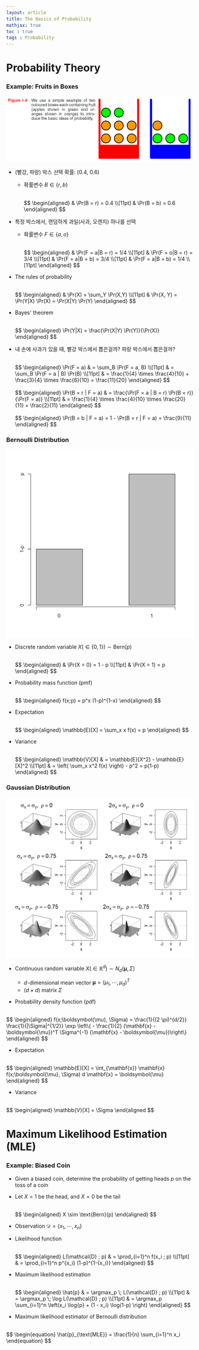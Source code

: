 ```yaml
---
layout: article
title: The Basics of Probability
mathjax: true
toc : true
tags : Probability
---
```





# Probability Theory


### Example: Fruits in Boxes


<img src = "/assets/images/prob_files/Fig_1.9.PNG">

  * (빨강, 파랑) 박스 선택 확률: (0.4, 0.6)
    + 확률변수 $B \in \{ r, b \}$ <br/>
      
      <br/>
      $$
      \begin{aligned}
      & \Pr(B = r) = 0.4 \\[11pt]
      & \Pr(B = b) = 0.6
      \end{aligned}
      $$
      <br/>
     
  * 특정 박스에서, 랜덤하게 과일(사과, 오렌지) 하나를 선택
    + 확률변수 $F \in \{ a, o \}$ <br/>
     
      <br/>
      $$
      \begin{aligned}
      & \Pr(F = a|B = r) = 1/4 \\[11pt]
      & \Pr(F = o|B = r) = 3/4 \\[11pt]
      & \Pr(F = a|B = b) = 3/4 \\[11pt]
      & \Pr(F = a|B = b) = 1/4 \\[11pt]
      \end{aligned}
      $$
      <br/>

  * The rules of probability <br/>
    
    <br/>
    $$
    \begin{aligned}
    & \Pr(X) = \sum_Y \Pr(X,Y) \\[11pt]
    & \Pr(X, Y) = \Pr(Y|X) \Pr(X) = \Pr(X|Y) \Pr(Y)
    \end{aligned}
    $$
    <br/>
    
  * Bayes' theorem <br/>
    
    <br/>
    $$
    \begin{aligned}
    \Pr(Y|X) = \frac{\Pr(X|Y) \Pr(Y)}{\Pr(X)}
    \end{aligned}
    $$
    <br/>
    
  * 내 손에 사과가 있을 때, 빨강 박스에서 뽑은걸까? 파랑 박스에서 뽑은걸까? <br/>
  
    <br/>
    $$
    \begin{aligned}
    \Pr(F = a) & = \sum_B \Pr(F = a, B) \\[11pt]
    & = \sum_B \Pr(F = a | B) \Pr(B) \\[11pt]
    & = \frac{1}{4} \times \frac{4}{10} + \frac{3}{4} \times \frac{6}{10} = \frac{11}{20}
    \end{aligned}
    $$
    <br/>

    <br/>
    $$
    \begin{aligned}
    \Pr(B = r | F = a) & = \frac{\Pr(F = a | B = r) \Pr(B = r)}{\Pr(F = a)} \\[11pt]
    & = \frac{1}{4} \times \frac{4}{10} \times \frac{20}{11} = \frac{2}{11}
    \end{aligned}
    $$
    <br/>

    <br/>
    $$
    \begin{aligned}
    \Pr(B = b | F = a) = 1 - \Pr(B = r | F = a) = \frac{9}{11}
    \end{aligned}
    $$
    <br/>


### Bernoulli Distribution


<img src = "/assets/images/prob_files/Fig_Bern.png">

  * Discrete random variable $X (\in \{ 0, 1 \}) \sim \text{Bern}(p)$ <br/>

    <br/>
    $$
    \begin{aligned}
    & \Pr(X = 0) = 1 - p \\[11pt]
    & \Pr(X = 1) = p
    \end{aligned}
    $$
    <br/>

  * Probability mass function (pmf) <br/>
    
    <br/>
    $$
    \begin{aligned}
    f(x;p) = p^x (1-p)^{1-x}
    \end{aligned}
    $$
    <br/>
    
  * Expectation <br/>

    <br/>
    $$
    \begin{aligned}
    \mathbb{E}[X] = \sum_x x f(x) = p
    \end{aligned}
    $$
    <br/>
    
  * Variance <br/>

    <br/>
    $$
    \begin{aligned}
    \mathbb{V}[X] & = \mathbb{E}[X^2] - \mathbb{E}[X]^2 \\[11pt]
    & = \left( \sum_x x^2 f(x) \right) - p^2 = p(1-p)
    \end{aligned}
    $$
    <br/>


### Gaussian Distribution


<img src = "/assets/images/prob_files/Fig_Gaussian.png">

  * Continuous random variable $X (\in \mathbb{R}^d) \sim N_d(\boldsymbol{\mu}, \Sigma)$
    + $d$-dimensional mean vector $\boldsymbol{\mu} = (\mu_1, \cdots, \mu_d)^T$
    + $(d \times d)$ matrix $\Sigma$

  * Probability density function (pdf) <br/>

   <br/>
   $$
   \begin{aligned}
   f(x;\boldsymbol{\mu}, \Sigma) = \frac{1}{(2 \pi)^{d/2}} \frac{1}{|\Sigma|^{1/2}} \exp \left\{ - \frac{1}{2} (\mathbf{x} - \boldsymbol{\mu})^T \Sigma^{-1} (\mathbf{x} - \boldsymbol{\mu})\right\}
   \end{aligned}
   $$
   <br/>

  * Expectation <br/>

   <br/>
   $$
   \begin{aligned}
   \mathbb{E}[X] = \int_{\mathbf{x}} \mathbf{x} f(x;\boldsymbol{\mu}, \Sigma) d \mathbf{x} = \boldsymbol{\mu}
   \end{aligned}
   $$
   <br/>

  * Variance <br/>

   <br/>
   $$
   \begin{aligned}
   \mathbb{V}[X] = \Sigma
   \end{aligned
   $$
   <br/>


# Maximum Likelihood Estimation (MLE)


### Example: Biased Coin
  * Given a biased coin, determine the probability of getting heads $p$ on the toss of a coin
  * Let $X = 1$ be the head, and $X = 0$ be the tail <br/>

    <br/>
    $$
    \begin{aligned}
    X \sim \text{Bern}(p)
    \end{aligned}
    $$
    <br/>

  * Observation $\mathcal{D} = \{ x_1, \cdots, x_n \}$
  * Likelihood function <br/>

    <br/>
    $$
    \begin{aligned}
    L(\mathcal{D} ; p) & = \prod_{i=1}^n f(x_i ; p) \\[11pt]
    & = \prod_{i=1}^n p^{x_i} (1-p)^{1-{x_i}}
    \end{aligned}
    $$
    <br/>

  * Maximum likelihood estimation <br/>

    <br/>
    $$
    \begin{aligned}
    \hat{p} & = \argmax_p \; L(\mathcal{D} ; p) \\[11pt]
    & = \argmax_p \; \log L(\mathcal{D} ; p) \\[11pt]
    & = \argmax_p \sum_{i=1}^n \left(x_i \log{p} + (1 - x_i) \log(1-p) \right)
    \end{aligned}
    $$
    <br/>

  * Maximum likelihood estimator of Bernoulli distribution <br/>

   <br/>
   $$
   \begin{equation}
   \hat{p}_{\text{MLE}} = \frac{1}{n} \sum_{i=1}^n x_i
   \end{equation}
   $$
   <br/>


